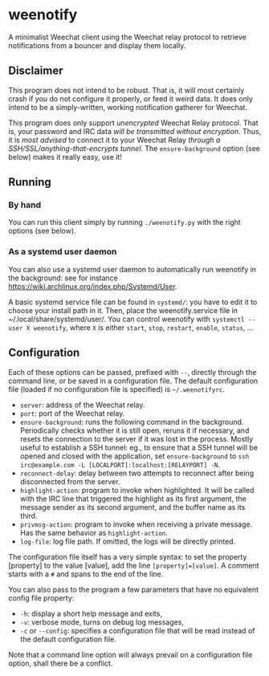 # weenotify
A minimalist Weechat client using the Weechat relay protocol to retrieve notifications from a bouncer and display them locally.

## Disclaimer
This program does not intend to be robust. That is, it will most certainly crash if you do not configure it properly, or feed it weird data. It does only intend to be a simply-written, working notification gatherer for Weechat.

This program does only support *unencrypted* Weechat Relay protocol. That is, your password and IRC data *will be transmitted without encryption*. Thus, it is *most advised* to connect it to your Weechat Relay *through a SSH/SSL/anything-that-encrypts tunnel*. The `ensure-background` option (see below) makes it really easy, use it!

## Running

### By hand
You can run this client simply by running ``./weenotify.py`` with the right options (see below).

### As a systemd user daemon
You can also use a systemd user daemon to automatically run weenotify in the background: see for instance https://wiki.archlinux.org/index.php/Systemd/User.

A basic systemd service file can be found in `systemd/`: you have to edit it to choose your install path in it. Then, place the weenotify.service file in ~/.local/share/systemd/user/. You can control weenotify with `systemctl --user X weenotify`, where `X` is either `start`, `stop`, `restart`, `enable`, `status`, ...

## Configuration
Each of these options can be passed, prefixed with `--`, directly through the command line, or be saved in a configuration file. The default configuration file (loaded if no configuration file is specified) is `~/.weenotifyrc`.

* `server`: address of the Weechat relay.
* `port`: port of the Weechat relay.
* `ensure-background`: runs the following command in the background. Periodically checks whether it is still open, reruns it if necessary, and resets the connection to the server if it was lost in the process. Mostly useful to establish a SSH tunnel: eg., to ensure that a SSH tunnel will be opened and closed with the application, set `ensure-background` to `ssh irc@example.com -L [LOCALPORT]:localhost:[RELAYPORT] -N`.
* `reconnect-delay`: delay between two attempts to reconnect after being disconnected from the server.
* `highlight-action`: program to invoke when highlighted. It will be called with the IRC line that triggered the highlight as its first argument, the message sender as its second argument, and the buffer name as its third.
* `privmsg-action`:  program to invoke when receiving a private message. Has the same behavior as `highlight-action`.
* `log-file`: log file path. If omitted, the logs will be directly printed.

The configuration file itself has a very simple syntax: to set the property [property] to the value [value], add the line `[property]=[value]`. A comment starts with a `#` and spans to the end of the line.

You can also pass to the program a few parameters that have no equivalent config file property:
* `-h`: display a short help message and exits,
* `-v`: verbose mode, turns on debug log messages,
* `-c` or `--config`: specifies a configuration file that will be read instead of the default configuration file.

Note that a command line option will always prevail on a configuration file option, shall there be a conflict.

